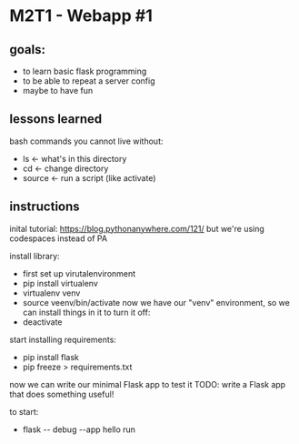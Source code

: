 # M2T1 - Webapp #1 

## goals: 
- to learn basic flask programming
- to be able to repeat a server config
- maybe to have fun

## lessons learned 
bash commands you cannot live without:
- ls <- what's in this directory
- cd <- change directory
- source <- run a script (like activate)

## instructions
inital tutorial: https://blog.pythonanywhere.com/121/ 
but we're using codespaces instead of PA

install library:

 - first set up virutalenvironment
 - pip install virtualenv
 - virtualenv venv
 - source veenv/bin/activate
 now we have our "venv" environment, so we can install things in it
 to turn it off: 
 - deactivate

 start installing requirements:
 - pip install flask
 - pip freeze > requirements.txt

 now we can write our minimal Flask app to test it 
 TODO: write a Flask app that does something useful!

 to start:
 - flask -- debug --app hello run
